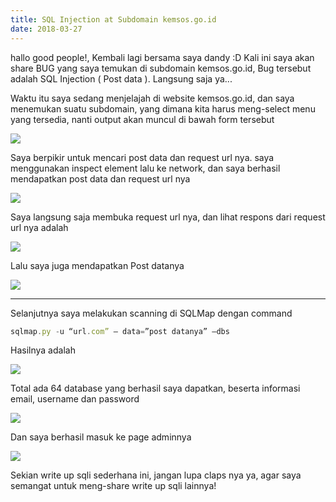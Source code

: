 ```yaml
---
title: SQL Injection at Subdomain kemsos.go.id
date: 2018-03-27
---
```


hallo good people!, Kembali lagi bersama saya dandy :D
Kali ini saya akan share BUG yang saya temukan di subdomain kemsos.go.id, Bug tersebut adalah SQL Injection ( Post data ).
Langsung saja ya...

Waktu itu saya sedang menjelajah di website kemsos.go.id, dan saya menemukan suatu subdomain, yang dimana kita harus meng-select menu yang tersedia, nanti output akan muncul di bawah form tersebut

![ ](https://miro.medium.com/max/7000/1*PDB3bfxGLjkrrLMRGC8zdQ.png)

Saya berpikir untuk mencari post data dan request url nya. saya menggunakan inspect element lalu ke network, dan saya berhasil mendapatkan post data dan request url nya

![ ](https://miro.medium.com/max/7000/1*fthIT4lik-DhFJIISKbrXQ.jpeg)

Saya langsung saja membuka request url nya, dan lihat respons dari request url nya adalah

![ ](https://miro.medium.com/max/7000/1*OBZBlJHCmvquonB2P5Pm6Q.png)

Lalu saya juga mendapatkan Post datanya

![ ](https://miro.medium.com/max/579/1*Kyiiw1Cpx7HQ6eYVCZQmVQ.png)

___

Selanjutnya saya melakukan scanning di SQLMap dengan command

```javascript
sqlmap.py -u “url.com” — data=”post datanya” —dbs
```

Hasilnya adalah

![ ](https://miro.medium.com/max/9000/1*yM0Wv9qbEfK0QrlSmdmKKQ.png)

Total ada 64 database yang berhasil saya dapatkan, beserta informasi email, username dan password

![ ](https://miro.medium.com/max/7000/1*SQvOv0tYzWwaOV-rDlqvnA.png)

Dan saya berhasil masuk ke page adminnya

![ ](https://miro.medium.com/max/700/1*LPhnY-HFKUdK63jFYLId2g.png)

Sekian write up sqli sederhana ini, jangan lupa claps nya ya, agar saya semangat untuk meng-share write up sqli lainnya!
